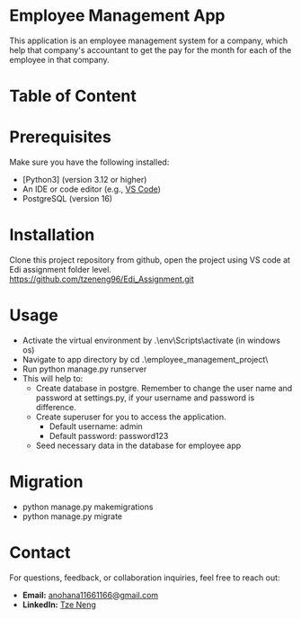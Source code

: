 # Employee Management App

This application is an employee management system for a company, which help that company's accountant to get the pay for the 
month for each of the employee in that company. 

# Table of Content
# Prerequisites
Make sure you have the following installed:
- [Python3] (version 3.12 or higher)
- An IDE or code editor (e.g., [VS Code](https://code.visualstudio.com/))
- PostgreSQL (version 16)

# Installation
   Clone this project repository from github, open the project using VS code at Edi assignment folder level. 
   https://github.com/tzeneng96/Edi_Assignment.git

# Usage
- Activate the virtual environment by .\env\Scripts\activate (in windows os)
- Navigate to app directory by cd .\employee_management_project\
- Run python manage.py runserver
- This will help to:
  - Create database in postgre. Remember to change the user name and password at settings.py,
      if your username and password is difference.
  - Create superuser for you to access the application.
       - Default username: admin
       - Default password: password123
  - Seed necessary data in the database for employee app

# Migration
- python manage.py makemigrations
- python manage.py migrate

# Contact
   For questions, feedback, or collaboration inquiries, feel free to reach out:

- **Email:** anohana11661166@gmail.com  
- **LinkedIn:** [Tze Neng](https://www.linkedin.com/in/tzeneng96/)  


   



 

